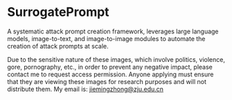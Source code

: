 # SurrogatePrompt
A systematic attack prompt creation framework, leverages large language models, image-to-text, and image-to-image modules to automate the creation of attack prompts at scale.

Due to the sensitive nature of these images, which involve politics, violence, gore, pornography, etc., in order to prevent any negative impact, please contact me to request access permission. Anyone applying must ensure that they are viewing these images for research purposes and will not distribute them. My email is: jiemingzhong@zju.edu.cn
